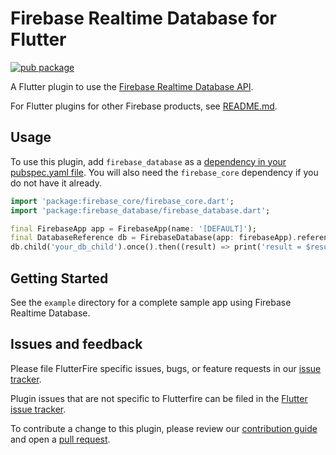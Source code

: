 # Firebase Realtime Database for Flutter

[![pub package](https://img.shields.io/pub/v/firebase_database.svg)](https://pub.dev/packages/firebase_database)

A Flutter plugin to use the [Firebase Realtime Database API](https://firebase.google.com/products/database/).

For Flutter plugins for other Firebase products, see [README.md](https://github.com/FirebaseExtended/flutterfire/blob/master/README.md).

## Usage
To use this plugin, add `firebase_database` as a [dependency in your pubspec.yaml file](https://flutter.io/platform-plugins/). You will also need the `firebase_core` dependency if you do not have it already.

```dart
import 'package:firebase_core/firebase_core.dart';
import 'package:firebase_database/firebase_database.dart';

final FirebaseApp app = FirebaseApp(name: '[DEFAULT]');
final DatabaseReference db = FirebaseDatabase(app: firebaseApp).reference();
db.child('your_db_child').once().then((result) => print('result = $result'));
```

## Getting Started

See the `example` directory for a complete sample app using Firebase Realtime Database.

## Issues and feedback

Please file FlutterFire specific issues, bugs, or feature requests in our [issue tracker](https://github.com/FirebaseExtended/flutterfire/issues/new).

Plugin issues that are not specific to Flutterfire can be filed in the [Flutter issue tracker](https://github.com/flutter/flutter/issues/new).

To contribute a change to this plugin,
please review our [contribution guide](https://github.com/FirebaseExtended/flutterfire/blob/master/CONTRIBUTING.md)
and open a [pull request](https://github.com/FirebaseExtended/flutterfire/pulls).
